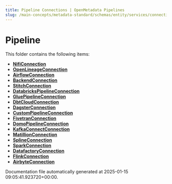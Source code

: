 ```yaml
---
title: Pipeline Connections | OpenMetadata Pipelines
slug: /main-concepts/metadata-standard/schemas/entity/services/connections/pipeline
---
```


# Pipeline

This folder contains the following items:

- [**NifiConnection**](/main-concepts/metadata-standard/schemas/entity/services/connections/pipeline/nificonnection)
- [**OpenLineageConnection**](/main-concepts/metadata-standard/schemas/entity/services/connections/pipeline/openlineageconnection)
- [**AirflowConnection**](/main-concepts/metadata-standard/schemas/entity/services/connections/pipeline/airflowconnection)
- [**BackendConnection**](/main-concepts/metadata-standard/schemas/entity/services/connections/pipeline/backendconnection)
- [**StitchConnection**](/main-concepts/metadata-standard/schemas/entity/services/connections/pipeline/stitchconnection)
- [**DatabricksPipelineConnection**](/main-concepts/metadata-standard/schemas/entity/services/connections/pipeline/databrickspipelineconnection)
- [**GluePipelineConnection**](/main-concepts/metadata-standard/schemas/entity/services/connections/pipeline/gluepipelineconnection)
- [**DbtCloudConnection**](/main-concepts/metadata-standard/schemas/entity/services/connections/pipeline/dbtcloudconnection)
- [**DagsterConnection**](/main-concepts/metadata-standard/schemas/entity/services/connections/pipeline/dagsterconnection)
- [**CustomPipelineConnection**](/main-concepts/metadata-standard/schemas/entity/services/connections/pipeline/custompipelineconnection)
- [**FivetranConnection**](/main-concepts/metadata-standard/schemas/entity/services/connections/pipeline/fivetranconnection)
- [**DomoPipelineConnection**](/main-concepts/metadata-standard/schemas/entity/services/connections/pipeline/domopipelineconnection)
- [**KafkaConnectConnection**](/main-concepts/metadata-standard/schemas/entity/services/connections/pipeline/kafkaconnectconnection)
- [**MatillionConnection**](/main-concepts/metadata-standard/schemas/entity/services/connections/pipeline/matillionconnection)
- [**SplineConnection**](/main-concepts/metadata-standard/schemas/entity/services/connections/pipeline/splineconnection)
- [**SparkConnection**](/main-concepts/metadata-standard/schemas/entity/services/connections/pipeline/sparkconnection)
- [**DatafactoryConnection**](/main-concepts/metadata-standard/schemas/entity/services/connections/pipeline/datafactoryconnection)
- [**FlinkConnection**](/main-concepts/metadata-standard/schemas/entity/services/connections/pipeline/flinkconnection)
- [**AirbyteConnection**](/main-concepts/metadata-standard/schemas/entity/services/connections/pipeline/airbyteconnection)


Documentation file automatically generated at 2025-01-15 09:05:41.923720+00:00.
